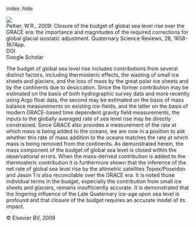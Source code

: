 index: hide

<div class="Citation">
    <div class="Citation-thumb CitationThumb-linked"  data-href="https://doi.org/10.1016/j.quascirev.2009.04.004">
      <img src="https://static.claimspace.cloud/climate-study-static/refs/thumbs/13/Peltier_2009-thumb.png" />
    </div>

  <div class="Citation-body">
    <div class="Citation-text">Peltier, W.R., 2009: Closure of the budget of global sea level rise over the GRACE era: the importance and magnitudes of the required corrections for global glacial isostatic adjustment. <span class="Article-journal">Quaternary Science Reviews, </span><span class="Article-volume">28, </span>1658-1674pp.</div>
    <div class="Citation-links">
      <div class="CitationLink" data-href="https://doi.org/10.1016/j.quascirev.2009.04.004">
        <div class="CitationLink-icon CitationLink-Doi"></div>
        <div class="CitationLink-text">DOI</div>
      </div>
      <div class="CitationLink" data-href="https://scholar.google.com/scholar?q=10.1016/j.quascirev.2009.04.004">
        <div class="CitationLink-icon CitationLink-Scholar"></div>
        <div class="CitationLink-text">Google Scholar</div>
      </div>
    </div>
  </div>
</div>

The budget of global sea level rise includes contributions from several distinct factors, including thermosteric effects, the wasting of small ice sheets and glaciers, and the loss of mass by the great polar ice sheets and by the continents due to desiccation. Since the former contribution may be estimated on the basis of both hydrographic survey data and more recently using Argo float data, the second may be estimated on the basis of mass balance measurements on existing ice-fields, and the latter on the basis of modern GRACE-based time dependent gravity field measurements, the inputs to the globally averaged rate of sea level rise may be directly constrained. Since GRACE also provides a measurement of the rate at which mass is being added to the oceans, we are now in a position to ask whether this rate of mass addition to the oceans matches the rate at which mass is being removed from the continents. As demonstrated herein, the mass component of the budget of global sea level is closed within the observational errors. When the mass-derived contribution is added to the thermosteric contribution it is furthermore shown that the inference of the net rate of global sea level rise by the altimetric satellites Topex/Poseidon and Jason 1 is also reconcilable over the GRACE era. It is noted those individual terms in the budget, especially the contribution from small ice sheets and glaciers, remains insufficiently accurate. It is demonstrated that the lingering influence of the Late Quaternary ice-age upon sea level is profound and that closure of the budget requires an accurate model of its impact.

<div class="Citation-copy">
&copy; Elsevier BV, 2009
</div>